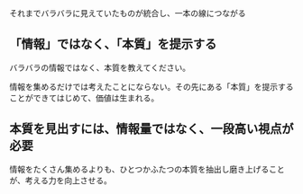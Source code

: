 それまでバラバラに見えていたものが統合し、一本の線につながる

## 「情報」ではなく、「本質」を提示する

バラバラの情報ではなく、本質を教えてください。

情報を集めるだけでは考えたことにならない。その先にある「本質」を提示することができてはじめて、価値は生まれる。

## 本質を見出すには、情報量ではなく、一段高い視点が必要

情報をたくさん集めるよりも、ひとつかふたつの本質を抽出し磨き上げることが、考える力を向上させる。

